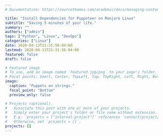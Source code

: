 ```yaml
---
# Documentation: https://sourcethemes.com/academic/docs/managing-content/

title: "Install Dependencies for Puppeteer on Manjaro Linux"
subtitle: "Saving 5 minutes of your life."
summary: ""
authors: ["admin"]
tags: ["Python", "Linux", "DevOps"]
categories: ["Linux"]
date: 2020-04-13T21:31:56-04:00
lastmod: 2020-04-13T21:31:56-04:00
featured: false
draft: false

# Featured image
# To use, add an image named `featured.jpg/png` to your page's folder.
# Focal points: Smart, Center, TopLeft, Top, TopRight, Left, Right, BottomLeft, Bottom, BottomRight.
image:
  caption: "Puppets on strings."
  focal_point: "Bottom"
  preview_only: false

# Projects (optional).
#   Associate this post with one or more of your projects.
#   Simply enter your project's folder or file name without extension.
#   E.g. `projects = ["internal-project"]` references `content/project/deep-learning/index.md`.
#   Otherwise, set `projects = []`.
projects: []
---
```

